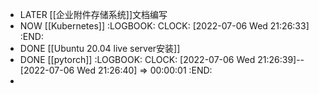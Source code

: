 - LATER [[企业附件存储系统]]文档编写
- NOW [[Kubernetes]]
  :LOGBOOK:
  CLOCK: [2022-07-06 Wed 21:26:33]
  :END:
- DONE [[Ubuntu 20.04 live server安装]]
- DONE [[pytorch]]
  :LOGBOOK:
  CLOCK: [2022-07-06 Wed 21:26:39]--[2022-07-06 Wed 21:26:40] =>  00:00:01
  :END:
-